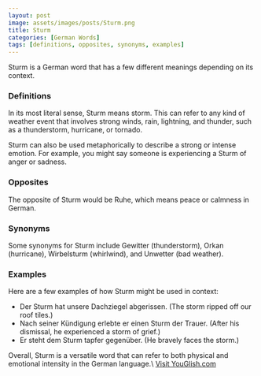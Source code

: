 ```yaml
---
layout: post
image: assets/images/posts/Sturm.png
title: Sturm
categories: [German Words]
tags: [definitions, opposites, synonyms, examples]
---
```


Sturm is a German word that has a few different meanings depending on its context. 

### Definitions

In its most literal sense, Sturm means storm. This can refer to any kind of weather event that involves strong winds, rain, lightning, and thunder, such as a thunderstorm, hurricane, or tornado.

Sturm can also be used metaphorically to describe a strong or intense emotion. For example, you might say someone is experiencing a Sturm of anger or sadness.

### Opposites

The opposite of Sturm would be Ruhe, which means peace or calmness in German. 

### Synonyms

Some synonyms for Sturm include Gewitter (thunderstorm), Orkan (hurricane), Wirbelsturm (whirlwind), and Unwetter (bad weather). 

### Examples

Here are a few examples of how Sturm might be used in context:

- Der Sturm hat unsere Dachziegel abgerissen. (The storm ripped off our roof tiles.)
- Nach seiner Kündigung erlebte er einen Sturm der Trauer. (After his dismissal, he experienced a storm of grief.)
- Er steht dem Sturm tapfer gegenüber. (He bravely faces the storm.)

Overall, Sturm is a versatile word that can refer to both physical and emotional intensity in the German language.\ <a id="yg-widget-0" class="youglish-widget" data-query="Sturm" data-lang="german" data-components="8412" data-auto-start="0" data-bkg-color="theme_light" data-title="How%20to%20pronounce%20Sturm%20in%20German"  rel="nofollow" href="https://youglish.com">Visit YouGlish.com</a><script async src="https://youglish.com/public/emb/widget.js" charset="utf-8"></script>